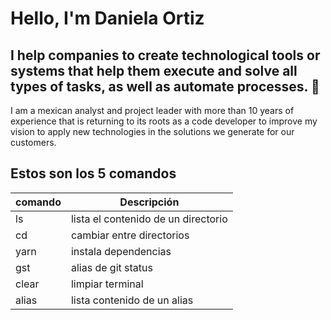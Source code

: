 # Hello, I'm Daniela Ortiz
## I help companies to create technological tools or systems that help them execute and solve all types of tasks, as well as automate processes. 👋

I am a mexican analyst and project leader with more than 10 years of experience that is returning to its roots as a code developer to improve my vision to apply new technologies in the solutions we generate for our customers.

## Estos son los 5 comandos
| comando | Descripción |
| ------- | ----------- |
| ls | lista el contenido de un directorio |
| cd | cambiar entre directorios |
| yarn | instala dependencias |
| gst | alias de git status |
| clear | limpiar terminal |
| alias | lista contenido de un alias |

<!--
**ortizndaniela/ortizndaniela** is a ✨ _special_ ✨ repository because its `README.md` (this file) appears on your GitHub profile.

Here are some ideas to get you started:

- 🔭 I’m currently working on ...
- 🌱 I’m currently learning ...
- 👯 I’m looking to collaborate on ...
- 🤔 I’m looking for help with ...
- 💬 Ask me about ...
- 📫 How to reach me: ...
- 😄 Pronouns: ...
- ⚡ Fun fact: ...
-->
